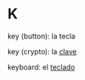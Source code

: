# K

key (button): la tecla

key (crypto): la [clave](https://es.wikipedia.org/wiki/Clave_(criptograf%C3%ADa))

keyboard: el [teclado](https://es.wikipedia.org/wiki/Teclado_(inform%C3%A1tica))
